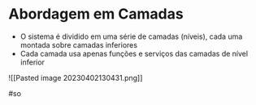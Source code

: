 
# Abordagem em Camadas

- O sistema é dividido em uma série de camadas (níveis), cada uma montada sobre camadas inferiores
- Cada camada usa apenas funções e serviços das camadas de nível inferior

![[Pasted image 20230402130431.png]]

#so

